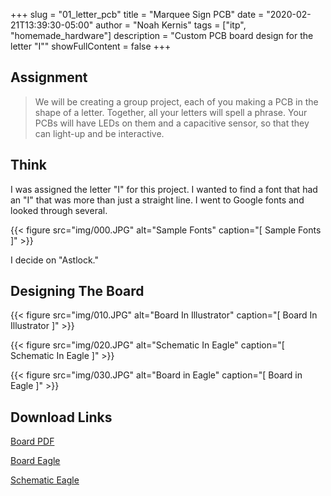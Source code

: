 +++
slug = "01_letter_pcb"
title = "Marquee Sign PCB"
date = "2020-02-21T13:39:30-05:00"
author = "Noah Kernis"
tags = ["itp", "homemade_hardware"]
description = "Custom PCB board design for the letter \"I\""
showFullContent = false
+++

## Assignment

> We will be creating a group project, each of you making a PCB in the shape of a letter. Together, all your letters will spell a phrase. Your PCBs will have LEDs on them and a capacitive sensor, so that they can light-up and be interactive. 

## Think

I was assigned the letter "I" for this project. I wanted to find a font that had an "I" that was more than just a straight line. I went to Google fonts and looked through several. 

{{< figure src="img/000.JPG" alt="Sample Fonts" caption="[ Sample Fonts ]" >}}

I decide on "Astlock."

## Designing The Board

{{< figure src="img/010.JPG" alt="Board In Illustrator" caption="[ Board In Illustrator ]" >}}

{{< figure src="img/020.JPG" alt="Schematic In Eagle" caption="[ Schematic In Eagle ]" >}}

{{< figure src="img/030.JPG" alt="Board in Eagle" caption="[ Board in Eagle ]" >}}

## Download Links

<a href="files/letter_i.pdf" download> Board PDF </a>

<a href="files/letter_i.brd" download> Board Eagle </a>

<a href="files/letter_i.sch" download> Schematic Eagle </a>

